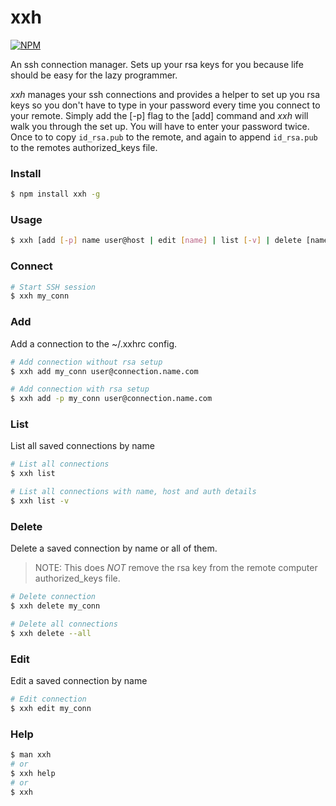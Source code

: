 # xxh

[![NPM](https://nodei.co/npm/xxh.png?downloads=true&downloadRank=true&stars=true)](https://nodei.co/npm/xxh/)


An ssh connection manager. Sets up your rsa keys for you because life should be easy for the lazy programmer.

*xxh* manages your ssh connections and provides a helper to set up you rsa keys so you don't have to type in your password every time you connect to your remote. Simply add the [-p] flag to the [add] command and *xxh* will walk you through the set up. You will have to enter your password twice. Once to to copy `id_rsa.pub` to the remote, and again to append `id_rsa.pub` to the remotes authorized_keys file.

### Install
```bash
$ npm install xxh -g
```

### Usage

```bash
$ xxh [add [-p] name user@host | edit [name] | list [-v] | delete [name | --all] | name]
```

### Connect
```bash
# Start SSH session
$ xxh my_conn
```

### Add
Add a connection to the ~/.xxhrc config.

```bash
# Add connection without rsa setup
$ xxh add my_conn user@connection.name.com

# Add connection with rsa setup
$ xxh add -p my_conn user@connection.name.com
```

### List
List all saved connections by name
```bash
# List all connections
$ xxh list

# List all connections with name, host and auth details
$ xxh list -v
```

### Delete
Delete a saved connection by name or all of them.
>NOTE: This does *NOT* remove the rsa key from the
remote computer authorized_keys file.

```bash
# Delete connection
$ xxh delete my_conn

# Delete all connections
$ xxh delete --all
```

### Edit
Edit a saved connection by name
```bash
# Edit connection
$ xxh edit my_conn
```

### Help
```bash
$ man xxh
# or
$ xxh help
# or
$ xxh
```
